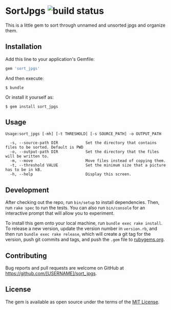 # SortJpgs ![build status](https://travis-ci.org/joh-mue/sort_jpgs.rb.svg?branch=master)

This is a little gem to sort through unnamed and unsorted jpgs and organize them.

## Installation

Add this line to your application's Gemfile:

```ruby
gem 'sort_jpgs'
```

And then execute:

    $ bundle

Or install it yourself as:

    $ gem install sort_jpgs

## Usage

```
Usage:sort_jpgs [-mh] [-t THRESHOLD] [-s SOURCE_PATH] -o OUTPUT_PATH

  -s, --source-path DIR            Set the directory that contains files to be sorted. Default is PWD
  -o, --output-path DIR            Set the directory that the files will be written to.
  -m, --move                       Move files instead of copying them.
  -t, --threshold VALUE            Set the minimum size that a picture has to be in kB.
  -h, --help                       Display this screen.
```

## Development

After checking out the repo, run `bin/setup` to install dependencies. Then, run `rake spec` to run the tests. You can also run `bin/console` for an interactive prompt that will allow you to experiment.

To install this gem onto your local machine, run `bundle exec rake install`. To release a new version, update the version number in `version.rb`, and then run `bundle exec rake release`, which will create a git tag for the version, push git commits and tags, and push the `.gem` file to [rubygems.org](https://rubygems.org).

## Contributing

Bug reports and pull requests are welcome on GitHub at https://github.com/[USERNAME]/sort_jpgs.


## License

The gem is available as open source under the terms of the [MIT License](http://opensource.org/licenses/MIT).

